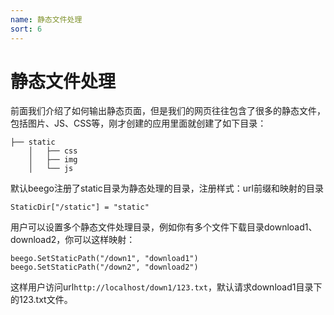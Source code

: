 ```yaml
---
name: 静态文件处理
sort: 6
---
```


# 静态文件处理
前面我们介绍了如何输出静态页面，但是我们的网页往往包含了很多的静态文件，包括图片、JS、CSS等，刚才创建的应用里面就创建了如下目录：

```
├── static
	│   ├── css
	│   ├── img
	│   └── js
```
默认beego注册了static目录为静态处理的目录，注册样式：url前缀和映射的目录

	StaticDir["/static"] = "static"
	
用户可以设置多个静态文件处理目录，例如你有多个文件下载目录download1、download2，你可以这样映射：

	beego.SetStaticPath("/down1", "download1")	
	beego.SetStaticPath("/down2", "download2")	
	
这样用户访问url`http://localhost/down1/123.txt`，默认请求download1目录下的123.txt文件。